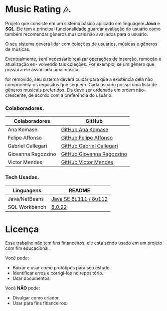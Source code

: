 # Music Rating 🎶.

Projeto que consiste em um sistema básico aplicado em linguagem ***Java*** e ***SQL***. Ele tem a principal funcionalidade guardar avaliação do usuário como também recomendar gêneros musicais não avaliados para o usuário. 

O seu sistema deverá lidar com coleções de usuários, músicas e gêneros de músicas.

Eventualmente, será necessário realizar operações de inserção, remoção e atualização en-
volvendo tais coleções. Por exemplo, se um gênero que possui a ele associada uma música

for removido, seu sistema deverá cuidar para que a existência dela não comprometa os
requisitos que seguem. Cada usuário possui uma lista de gêneros musicais preferidos.
Ela deve ser ordenada em ordem não-crescente, de acordo com a preferência do usuário.


### Colaboradores. 
| Colaboradores | GitHub |
| ------ | ------ |
| Ana Komase | [GitHub Ana Komase](https://github.com/anakomase) |
| Felipe Affonso | [GitHub Felipe Affonso](https://github.com/fe0093)|
| Gabriel Callegari | [GitHub Gabriel Callegari](https://github.com/Callegaz)|
| Giovanna Ragozzino | [GitHub Giovanna Ragozzino](https://github.com/giovanaragozzino) |
| Victor Mendes | [GitHub Victor Mendes](https://github.com/Viictorreiss) |



### Tech Usadas. 
| Linguagens | README |
| ------ | ------ |
| Java/NetBeans | [Java SE 8u111 / 8u112](http://www.oracle.com/technetwork/java/javase/downloads/jdk8-downloads-2133151.html?ssSourceSiteId=otnpt) |
| SQL Workbench | [8.0.22](https://dev.mysql.com/downloads/workbench/)| 
  

# Licença

   Esse trabalho não tem fins financeiros, ele está sendo usado em um projeto com fim educacional.
   
Você pode:
  - Baixar e usar como protótipos para seu estudo.
  - Identificar erros e corrigi-los no repositório.
  - Usar documentos.

Você **NÃO** pode:
  - Divulgar como criador.
  - Usar para fins financeiros. 